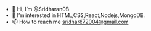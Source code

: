 - 👋 Hi, I’m @Sridharan08
- 👀 I’m interested in HTML,CSS,React,Nodejs,MongoDB.
- 📫 How to reach me  sridhar872004@gmail.com


<!---
Sridharan08/Sridharan08 is a ✨ special ✨ repository because its `README.md` (this file) appears on your GitHub profile.
You can click the Preview link to take a look at your changes.
--->
